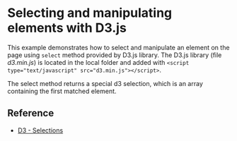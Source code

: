 # Selecting and manipulating elements with D3.js

This example demonstrates how to select and manipulate an element on the page using `select` method provided by D3.js library. The D3.js library (file *d3.min.js*) is located in the local folder and added with `<script type="text/javascript" src="d3.min.js"></script>`.

The select method returns a special d3 selection, which is an array containing the first matched element.

## Reference
- [D3 - Selections](https://github.com/mbostock/d3/wiki/Selections)
